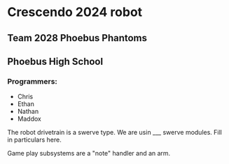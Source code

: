 # Crescendo 2024 robot
## Team 2028 Phoebus Phantoms
## Phoebus High School

### Programmers:
- Chris
- Ethan
- Nathan
- Maddox

The robot drivetrain is a swerve type.
 We are usin ___ swerve modules.
Fill in particulars here.

Game play subsystems are a "note" handler and an arm.
